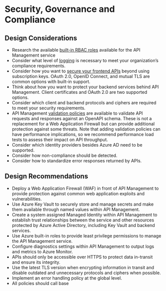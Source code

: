 # Security, Governance and Compliance

## Design Considerations

- Research the available [built-in RBAC roles](https://docs.microsoft.com/en-us/azure/api-management/api-management-role-based-access-control "Microsoft Docs RBAC Page") available for the API Management service
- Consider what level of [logging](https://docs.microsoft.com/en-us/azure/api-management/api-management-howto-app-insights "App Insights Integration with APIM") is necessary to meet your organization’s compliance requirements.
- Consider how you want to [secure your frontend APIs](https://docs.microsoft.com/en-us/azure/api-management/api-management-access-restriction-policies "API Management access restriction policies") beyond using subscription keys. OAuth 2.0, OpenID Connect, and mutual TLS are common options with built-in support.
- Think about how you want to protect your backend services behind API Management. Client certificates and OAuth 2.0 are two supported options.
- Consider which client and backend protocols and ciphers are required to meet your security requirements.
- API Management [validation policies](https://docs.microsoft.com/en-us/azure/api-management/validation-policies "APIM Validation policies") are available to validate API requests and responses against an OpenAPI schema. These is not a replacement for a Web Application Firewall but can provide additional protection against some threats. Note that adding validation policies can have performance implications, so we recommend performance load tests to assess their impact on API throughput.
- Consider which identity providers besides Azure AD need to be supported.
- Consider how non-compliance should be detected.
- Consider how to standardize error responses returned by APIs.

## Design Recommendations

- Deploy a Web Application Firewall (WAF) in front of API Management to provide protection against common web application exploits and vulnerabilities.
- Use Azure Key Vault to securely store and manage secrets and make them available through named values within API Management.
- Create a system assigned Managed Identity within API Management to establish trust relationships between the service and other resources protected by Azure Active Directory, including Key Vault and backend services.
- Use Azure built-in roles to provide least privilege permissions to manage the API Management service.
- Configure diagnostics settings within API Management to output logs and metrics to Azure Monitor.
- APIs should only be accessible over HTTPS to protect data in-transit and ensure its integrity.
- Use the latest TLS version when encrypting information in transit and disable outdated and unnecessary protocols and ciphers when possible.
- Implement an error handling policy at the global level.
- All policies should call base
